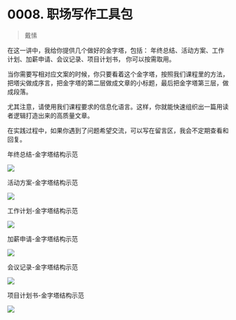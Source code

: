 # 0008. 职场写作工具包
> 戴愫

在这一讲中，我给你提供几个做好的金字塔，包括： 年终总结、活动方案、工作计划、加薪申请、会议记录、项目计划书， 你可以按需取用。

当你需要写相对应文案的时候，你只要看着这个金字塔，按照我们课程里的方法，把塔尖做成序言，把金字塔的第二层做成文章的小标题，最后把金字塔第三层，做成段落。

尤其注意，请使用我们课程要求的信息化语言。这样，你就能快速组织出一篇用读者逻辑打造出来的高质量文章。

在实践过程中，如果你遇到了问题希望交流，可以写在留言区，我会不定期查看和回复。

年终总结-金字塔结构示范

![](https://raw.githubusercontent.com/dalong0514/selfstudy/master/图片链接/写作/2018005.jpg)

活动方案-金字塔结构示范

![](https://raw.githubusercontent.com/dalong0514/selfstudy/master/图片链接/写作/2018006.jpg)

工作计划-金字塔结构示范

![](https://raw.githubusercontent.com/dalong0514/selfstudy/master/图片链接/写作/2018007.jpg)

加薪申请-金字塔结构示范

![](https://raw.githubusercontent.com/dalong0514/selfstudy/master/图片链接/写作/2018008.jpg)

会议记录-金字塔结构示范

![](https://raw.githubusercontent.com/dalong0514/selfstudy/master/图片链接/写作/2018009.jpg)

项目计划书-金字塔结构示范

![](https://raw.githubusercontent.com/dalong0514/selfstudy/master/图片链接/写作/2018010.jpg)